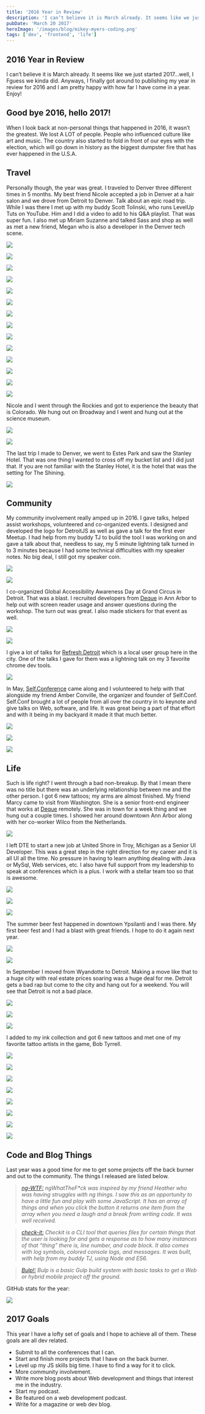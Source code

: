 ```yaml
---
title: '2016 Year in Review'
description: 'I can’t believe it is March already. It seems like we just started 2017…well, I Fguess we kinda did. Anyways, I finally got around to publishing my year in review for 2016 and I am pretty happy with how far I have come in a year. Enjoy!'
pubDate: 'March 20 2017'
heroImage: '/images/blog/mikey-myers-coding.png'
tags: ['dev', 'frontend', 'life']
---
```


## 2016 Year in Review

I can’t believe it is March already. It seems like we just started 2017…well, I Fguess we kinda did. Anyways, I finally got around to publishing my year in review for 2016 and I am pretty happy with how far I have come in a year. Enjoy!

## Good bye 2016, hello 2017!

When I look back at non-personal things that happened in 2016, it wasn’t the greatest. We lost A LOT of people. People who influenced culture like art and music. The country also started to fold in front of our eyes with the election, which will go down in history as the biggest dumpster fire that has ever happened in the U.S.A.

## Travel

Personally though, the year was great. I traveled to Denver three different times in 5 months. My best friend Nicole accepted a job in Denver at a hair salon and we drove from Detroit to Denver. Talk about an epic road trip. While I was there I met up with my buddy Scott Tolinski, who runs LevelUp Tuts on YouTube. Him and I did a video to add to his Q&A playlist. That was super fun. I also met up Miriam Suzanne and talked Sass and shop as well as met a new friend, Megan who is also a developer in the Denver tech scene.

![](https://cdn-images-1.medium.com/max/800/1*TAmGPlVCMbAhVluNaSRu5A.jpeg)

![](https://cdn-images-1.medium.com/max/400/1*sIx0xv03QhU4QdO07EdLeA.jpeg)

![](https://cdn-images-1.medium.com/max/400/1*T4YAmTh9kLmv3Xq0KVWQZg.jpeg)

![](https://cdn-images-1.medium.com/max/800/1*ybA0cHpbjl5xFSG0aGtczA.jpeg)

![](https://cdn-images-1.medium.com/max/400/1*qAeStljZo3dlsVy_JO-eBg.jpeg)

![](https://cdn-images-1.medium.com/max/600/1*QdMgins1fp-gthsM84xyAA.jpeg)

![](https://cdn-images-1.medium.com/max/600/1*DKiGJbpqBibZsI8uCDiM3Q.jpeg)

![](https://cdn-images-1.medium.com/max/600/1*WE5NI801kn6iy0eLcIL8eQ.jpeg)

![](https://cdn-images-1.medium.com/max/600/1*kbZt3VO792hfNkIR81WXbA.jpeg)

![](https://cdn-images-1.medium.com/max/600/1*5ILTTokNF72z05OSw3bxag.jpeg)

![](https://cdn-images-1.medium.com/max/400/1*X81SOT1H6nl1ySqX1FJKLA.jpeg)

![](https://cdn-images-1.medium.com/max/400/1*keVrMcPsyZlL29H70CdFLw.jpeg)

![](https://cdn-images-1.medium.com/max/600/1*avY2aaADbM6BoT8guJpmcg.jpeg)

![](https://cdn-images-1.medium.com/max/800/1*yiIP3_KE9RhP3XPPWYsx2Q.jpeg)

Nicole and I went through the Rockies and got to experience the beauty that is Colorado. We hung out on Broadway and I went and hung out at the science museum.

![](https://cdn-images-1.medium.com/max/600/1*sImFPv-w-Ed2Kelb4MLkvg.jpeg)

![](https://cdn-images-1.medium.com/max/800/1*z4s_zT5R11NRd7kA3mCkBw.jpeg)

The last trip I made to Denver, we went to Estes Park and saw the Stanley Hotel. That was one thing I wanted to cross off my bucket list and I did just that. If you are not familiar with the Stanley Hotel, it is the hotel that was the setting for The Shining.

![](https://cdn-images-1.medium.com/max/800/1*Wha3orxysIKyX3Hu7h5X2Q.jpeg)

## Community

My community involvement really amped up in 2016. I gave talks, helped assist workshops, volunteered and co-organized events. I designed and developed the logo for DetroitJS as well as gave a talk for the first ever Meetup. I had help from my buddy TJ to build the tool I was working on and gave a talk about that, needless to say, my 5 minute lightning talk turned in to 3 minutes because I had some technical difficulties with my speaker notes. No big deal, I still got my speaker coin.

![](https://cdn-images-1.medium.com/max/800/1*2y7mVTjSmU2PHnGHx4fjvw.jpeg)

![](https://cdn-images-1.medium.com/max/600/1*bHrNYVpV5N3QN_T7DQ3VAw.jpeg)

I co-organized Global Accessibility Awareness Day at Grand Circus in Detroit. That was a blast. I recruited developers from [Deque](http://dequelabs.com/) in Ann Arbor to help out with screen reader usage and answer questions during the workshop. The turn out was great. I also made stickers for that event as well.

![](https://cdn-images-1.medium.com/max/800/1*AeffhNnZ3-AN1fDLwJXYkw.jpeg)

![](https://cdn-images-1.medium.com/max/600/1*PTefQm9SV2W4jNBbFwCx1w.jpeg)

I give a lot of talks for [Refresh Detroit](http://refreshdetroit.org/) which is a local user group here in the city. One of the talks I gave for them was a lightning talk on my 3 favorite chrome dev tools.

![](https://cdn-images-1.medium.com/max/800/1*DngM6WfvwuG-4IVgPWilqQ.jpeg)

In May, [Self.Conference](http://selfconference.org/) came along and I volunteered to help with that alongside my friend Amber Conville, the organizer and founder of Self.Conf. Self.Conf brought a lot of people from all over the country in to keynote and give talks on Web, software, and life. It was great being a part of that effort and with it being in my backyard it made it that much better.

![](https://cdn-images-1.medium.com/max/400/1*5n4_W55dNFT1NGsvsAF_7Q.jpeg)

![](https://cdn-images-1.medium.com/max/400/1*jhOOcOE0qDRDfZFg8dCIfA.jpeg)

![](https://cdn-images-1.medium.com/max/400/1*u7WKneYOawZvvAXJFofbag.jpeg)

## Life

Such is life right? I went through a bad non-breakup. By that I mean there was no title but there was an underlying relationship between me and the other person. I got 6 new tattoos; my arms are almost finished. My friend Marcy came to visit from Washington. She is a senior front-end engineer that works at [Deque](http://dequelabs.com/) remotely. She was in town for a week thing and we hung out a couple times. I showed her around downtown Ann Arbor along with her co-worker Wilco from the Netherlands.

![](https://cdn-images-1.medium.com/max/800/1*zNx2iu2FtlvE-JLrnOKGIw.jpeg)

I left DTE to start a new job at United Shore in Troy, Michigan as a Senior UI Developer. This was a great step in the right direction for my career and it is all UI all the time. No pressure in having to learn anything dealing with Java or MySql, Web services, etc. I also have full support from my leadership to speak at conferences which is a plus. I work with a stellar team too so that is awesome.

![](https://cdn-images-1.medium.com/max/400/1*HWFCNQ8kv1wBHpONjIQKsg.jpeg)

![](https://cdn-images-1.medium.com/max/400/1*zoG31B-uXcgN5_Yy1kxrVw.jpeg)

![](https://cdn-images-1.medium.com/max/600/1*tmrd0pgemYuOti1WhUP1zw.jpeg)

The summer beer fest happened in downtown Ypsilanti and I was there. My first beer fest and I had a blast with great friends. I hope to do it again next year.

![](https://cdn-images-1.medium.com/max/600/1*hf9M0rvMawwteUssZuPvOQ.jpeg)

![](https://cdn-images-1.medium.com/max/600/1*hmKWANxJxrFguYDOllJCCA.jpeg)

In September I moved from Wyandotte to Detroit. Making a move like that to a huge city with real estate prices soaring was a huge deal for me. Detroit gets a bad rap but come to the city and hang out for a weekend. You will see that Detroit is not a bad place.

![](https://cdn-images-1.medium.com/max/600/1*vIxfqI6Ufw_aZuD6s0YFsg.jpeg)

![](https://cdn-images-1.medium.com/max/400/1*lI-xaykBOPr2AAr8g444og.jpeg)

![](https://cdn-images-1.medium.com/max/600/1*DgtGfph51SF17VGtCxxWhQ.jpeg)

I added to my ink collection and got 6 new tattoos and met one of my favorite tattoo artists in the game, Bob Tyrrell.

![](https://cdn-images-1.medium.com/max/400/1*tlRfOEaYyzQ8qmEEJCQceg.jpeg)

![](https://cdn-images-1.medium.com/max/600/1*DHK6923BI6wS9OSYI5Xi3g.jpeg)

![](https://cdn-images-1.medium.com/max/400/1*WeSMk2ri4JInb08xNpf4fw.jpeg)

![](https://cdn-images-1.medium.com/max/400/1*fw6VX4lcKg7b2mJbCRHJTw.jpeg)

![](https://cdn-images-1.medium.com/max/400/1*BULW1TEttA32SiQ0HvlUMg.jpeg)

![](https://cdn-images-1.medium.com/max/400/1*-sH_apzrUpr5grZM-6YTMQ.jpeg)

![](https://cdn-images-1.medium.com/max/400/1*jgQiP3dE-mlMM8wPN-gk2Q.jpeg)

![](https://cdn-images-1.medium.com/max/800/1*dx7lmm5c-eydSdVThSkHiA.jpeg)

## Code and Blog Things

Last year was a good time for me to get some projects off the back burner and out to the community. The things I released are listed below.

> [_ng-WTF:_](https://chrisdemars.github.io/ngWhatTheF-ck) _ngWhatTheF\*ck was inspired by my friend Heather who was having struggles with ng things. I saw this as an opportunity to have a little fun and play with some JavaScript. It has an array of things and when you click the button it returns one item from the array when you need a laugh and a break from writing code. It was well received._

> [_check-it:_](https://www.npmjs.com/package/check-it) _Checkit is a CLI tool that queries files for certain things that the user is looking for and gets a response as to how many instances of that “thing” there is, line number, and code block. It also comes with log symbols, colored console logs, and messages. It was built, with help from my buddy TJ, using Node and ES6._

> [_Bulp!:_](https://chrisdemars.github.io/bulp) _Bulp is a basic Gulp build system with basic tasks to get a Web or hybrid mobile project off the ground._

GitHub stats for the year:

![](https://cdn-images-1.medium.com/max/800/0*JBQMRpLy2FlmA5LA.PNG)

## 2017 Goals

This year I have a lofty set of goals and I hope to achieve all of them. These goals are all dev related.

- Submit to all the conferences that I can.
- Start and finish more projects that I have on the back burner.
- Level up my JS skills big time. I have to find a way for it to click.
- More community involvement.
- Write more blog posts about Web development and things that interest me in the industry.
- Start my podcast.
- Be featured on a web development podcast.
- Write for a magazine or web dev blog.
